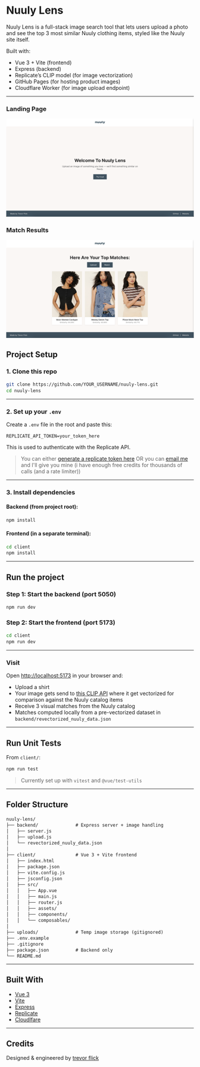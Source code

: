 # Nuuly Lens

Nuuly Lens is a full-stack image search tool that lets users upload a photo and see the top 3 most similar Nuuly clothing items, styled like the Nuuly site itself.

Built with:
- Vue 3 + Vite (frontend)
- Express (backend)
- Replicate’s CLIP model (for image vectorization)
- GitHub Pages (for hosting product images)
- Cloudflare Worker (for image upload endpoint)

---

### Landing Page
![Landing Page](client/screenshots/landingPage.png)

### Match Results
![Upload Page](client/screenshots/uploadPage.png)

## Project Setup

### 1. Clone this repo

```bash
git clone https://github.com/YOUR_USERNAME/nuuly-lens.git
cd nuuly-lens
```

---

### 2. Set up your `.env`

Create a `.env` file in the root and paste this:

```env
REPLICATE_API_TOKEN=your_token_here
```

This is used to authenticate with the Replicate API.

> You can either [generate a replicate token here](https://replicate.com/account/api-tokens)
> OR you can [email me](me@trevorflick.com) and I'll give you mine (i have enough free credits for thousands of calls (and a rate limiter))


---

### 3. Install dependencies

#### Backend (from project root):

```bash
npm install
```

#### Frontend (in a separate terminal):

```bash
cd client
npm install
```

---

## Run the project

### Step 1: Start the backend (port 5050)

```bash
npm run dev
```

### Step 2: Start the frontend (port 5173)

```bash
cd client
npm run dev
```

---

### Visit

Open [http://localhost:5173](http://localhost:5173) in your browser and:

- Upload a shirt
- Your image gets send to [this CLIP API](https://replicate.com/andreasjansson/clip-features/) where it get vectorized for comparison against the Nuuly catalog items
- Receive 3 visual matches from the Nuuly catalog
- Matches computed locally from a pre-vectorized dataset in `backend/revectorized_nuuly_data.json`

---

## Run Unit Tests

From `client/`:

```bash
npm run test
```

> Currently set up with `vitest` and `@vue/test-utils`

---

## Folder Structure

```
nuuly-lens/
├── backend/              # Express server + image handling
│   ├── server.js
│   ├── upload.js
│   └── revectorized_nuuly_data.json
│
├── client/               # Vue 3 + Vite frontend
│   ├── index.html
│   ├── package.json
│   ├── vite.config.js
│   ├── jsconfig.json
│   ├── src/
│   │   ├── App.vue
│   │   ├── main.js
│   │   ├── router.js
│   │   ├── assets/
│   │   ├── components/
│   │   └── composables/
│
├── uploads/              # Temp image storage (gitignored)
├── .env.example
├── .gitignore
├── package.json          # Backend only
└── README.md
```

---

## Built With

- [Vue 3](https://vuejs.org/)
- [Vite](https://vitejs.dev/)
- [Express](https://expressjs.com/)
- [Replicate](https://replicate.com/andreasjansson/clip-features/)
- [Cloudlfare](https://developers.cloudflare.com/workers/wrangler/)
---

## Credits

Designed & engineered by [trevor flick](https://trevorflick.com)
